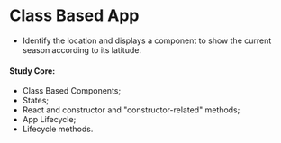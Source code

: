# **Class Based App**
* Identify the location and displays a component to show the current season according to its latitude.
#### **Study Core:**
- Class Based Components;
- States;
- React and constructor and "constructor-related" methods;
- App Lifecycle;
- Lifecycle methods.
